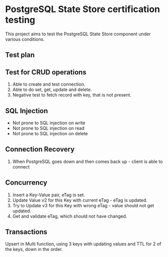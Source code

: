 # PostgreSQL State Store certification testing

This project aims to test the PostgreSQL State Store component under various conditions.

## Test plan

## Test for CRUD operations

1. Able to create and test connection.
2. Able to do set, get, update and delete.
3. Negative test to fetch record with key, that is not present.

## SQL Injection

* Not prone to SQL injection on write
* Not prone to SQL injection on read
* Not prone to SQL injection on delete

## Connection Recovery

1. When PostgreSQL goes down and then comes back up - client is able to connect

## Concurrency

1. Insert a Key-Value pair, eTag is set.
2. Update Value v2 for this Key with current eTag - eTag is updated.
3. Try to Update v3 for this Key with wrong eTag - value should not get updated.
4. Get and validate eTag, which should not have changed.

## Transactions

Upsert in Multi function, using 3 keys with updating values and TTL for 2 of the keys, down in the order.
